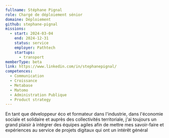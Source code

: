 ```yaml
---
fullname: Stéphane Pignal
role: Chargé de déploiement sénior
domaine: Déploiement
github: stephane-pignal
missions:
  - start: 2024-03-04
    end: 2024-12-31
    status: service
    employer: Pathtech
    startups:
      - transport
memberType: beta
link: https://www.linkedin.com/in/stephanepignal/
competences:
  - Communication
  - Croissance
  - Metabase
  - Matomo
  - Administration Publique
  - Product strategy
---
```

En tant que  développeur éco et formateur dans l'industrie, dans l'économie sociale et solidaire et auprès des collectivités territoriale, j'ai toujours un grand plaisir à intégrer des équipes agiles afin de mettre mes savoir-faire et expériences au service de projets digitaux qui ont un intérêt général